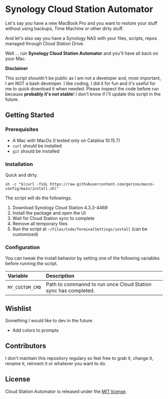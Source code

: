 # Synology Cloud Station Automator

Let's say you have a new MacBook Pro and you want to restore your stuff without using backups, Time Machine or other dirty stuff.

And let's also say you have a Synology NAS with your files, scripts, repos managed through Cloud Station Drive.

Well ... run **Synology Cloud Station Automator** and you'll have all back on your Mac.

**Disclaimer**

This script shouldn't be public as I am not a developer and, most important, I am NOT a bash developer. I like coding, I did it for fun and it's useful for me to quick download it when needed. Please inspect the code before run because **probably it's not stable**! I don't know if I'll update this script in the future.

## Getting Started

### Prerequisites

- A Mac with MacOs (I tested only on Catalina 10.15.7)
- `curl` should be installed
- `git` should be installed

### Installation

Quick and dirty.

```
sh -c "$(curl -fsSL https://raw.githubusercontent.com/gorino/macos-config/main/install.sh)"
```

The script will do the followings.

1) Download Synology Cloud Station 4.3.3-4469
2) Install the package and open the UI
3) Wait for Cloud Station sync to complete
4) Remove all temporary files
5) Run the script at `~/Files/Code/TerminalSettings/install` (can be customized)

### Configuration

You can tweak the install behavior by setting one of the following variables before running the script.

| Variable        | Description                                                            |
|:----------------|:-----------------------------------------------------------------------|
| `MY_CUSTOM_CMD` | Path to commannd to run once Cloud Station sync has completed.         |

## Wishlist

Something I would like to dev in the future.

* Add colors to prompts

## Contributors

I don't maintain this repository regulary so feel free to grab it, change it, rename it, reinvent it or whatever you want to do.

## License

Cloud Station Automator is released under the [MIT license](LICENSE.txt).
